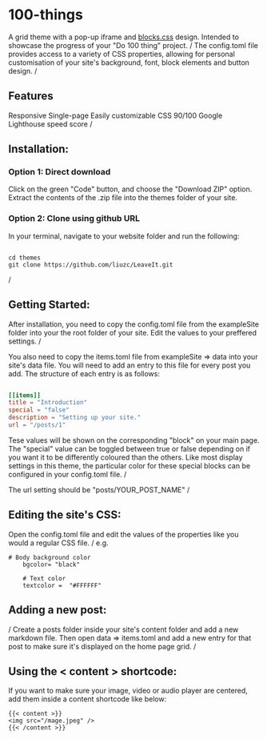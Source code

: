 # 100-things

A grid theme with a pop-up iframe and [blocks.css](https://thesephist.github.io/blocks.css/) design. Intended to showcase the progress of your "Do 100 thing" project. 
/
The config.toml file provides access to a variety of CSS properties, allowing for personal customisation of your site's background, font, block elements and button design.
/

## Features
Responsive
Single-page
Easily customizable CSS
90/100 Google Lighthouse speed score 
/


## Installation:

### Option 1: Direct download 

Click on the green "Code" button, and choose the "Download ZIP" option. Extract the contents of the .zip file into the themes folder of your site.

### Option 2: Clone using github URL

In your terminal, navigate to your website folder and run the following:

```

cd themes
git clone https://github.com/liuzc/LeaveIt.git

```
/


## Getting Started:

After installation, you need to copy the config.toml file from the exampleSite folder into your the root folder of your site. Edit the values to your preffered settings.
/

You also need to copy the items.toml file from exampleSite => data into your site's data file. You will need to add an entry to this file for every post you add. The structure of each entry is as follows:

```toml

[[items]]
title = "Introduction"  
special = "false"
description = "Setting up your site."
url = "/posts/1"

```
Tese values will be shown on the corresponding "block" on your main page. The "special" value can be toggled between true or false depending on if you want it to be differently coloured than the others. Like most display settings in this theme, the particular color for these special blocks can be configured in your config.toml file. 
/

The url setting should be "posts/YOUR_POST_NAME"
/

## Editing the site's CSS:
Open the config.toml file and edit the values of the properties like you would a regular CSS file. 
/
e.g.
```
# Body background color
    bgcolor= "black"

    # Text color
    textcolor =  "#FFFFFF"
```

## Adding a new post:
/
Create a posts folder inside your site's content folder and add a new markdown file. Then open data => items.toml and add a new entry for that post to make sure it's displayed on the home page grid.
/

## Using the < content > shortcode:
If you want to make sure your image, video or audio player are centered, add them inside a content shortcode like below:
```
{{< content >}}
<img src="/mage.jpeg" />
{{< /content >}}

```



